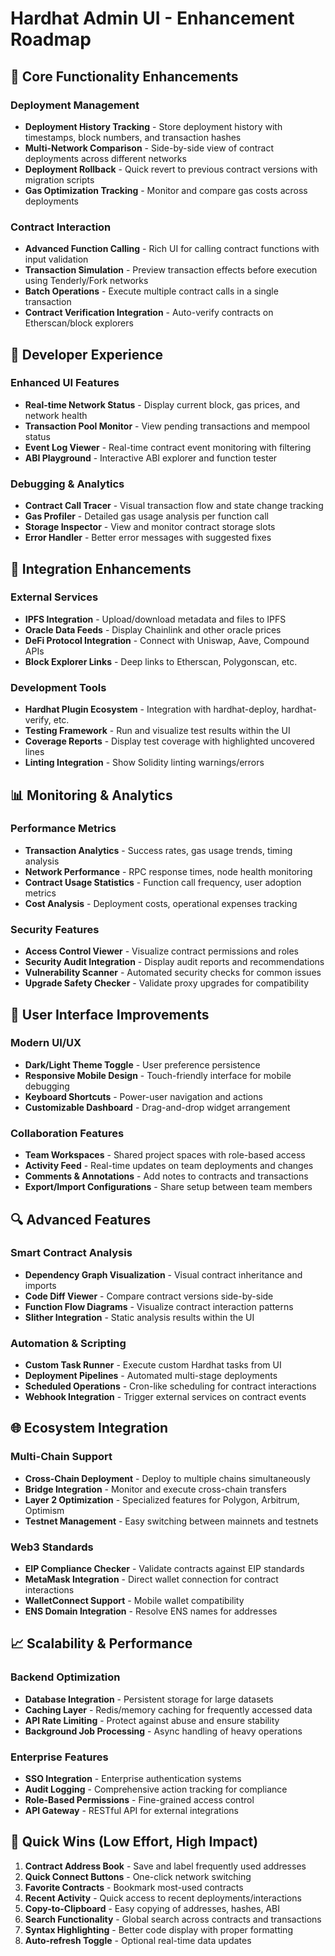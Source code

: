 # Hardhat Admin UI - Enhancement Roadmap

## 🚀 **Core Functionality Enhancements**

### **Deployment Management**
- **Deployment History Tracking** - Store deployment history with timestamps, block numbers, and transaction hashes
- **Multi-Network Comparison** - Side-by-side view of contract deployments across different networks
- **Deployment Rollback** - Quick revert to previous contract versions with migration scripts
- **Gas Optimization Tracking** - Monitor and compare gas costs across deployments

### **Contract Interaction**
- **Advanced Function Calling** - Rich UI for calling contract functions with input validation
- **Transaction Simulation** - Preview transaction effects before execution using Tenderly/Fork networks
- **Batch Operations** - Execute multiple contract calls in a single transaction
- **Contract Verification Integration** - Auto-verify contracts on Etherscan/block explorers

## 🔧 **Developer Experience**

### **Enhanced UI Features**
- **Real-time Network Status** - Display current block, gas prices, and network health
- **Transaction Pool Monitor** - View pending transactions and mempool status
- **Event Log Viewer** - Real-time contract event monitoring with filtering
- **ABI Playground** - Interactive ABI explorer and function tester

### **Debugging & Analytics**
- **Contract Call Tracer** - Visual transaction flow and state change tracking
- **Gas Profiler** - Detailed gas usage analysis per function call
- **Storage Inspector** - View and monitor contract storage slots
- **Error Handler** - Better error messages with suggested fixes

## 🔌 **Integration Enhancements**

### **External Services**
- **IPFS Integration** - Upload/download metadata and files to IPFS
- **Oracle Data Feeds** - Display Chainlink and other oracle prices
- **DeFi Protocol Integration** - Connect with Uniswap, Aave, Compound APIs
- **Block Explorer Links** - Deep links to Etherscan, Polygonscan, etc.

### **Development Tools**
- **Hardhat Plugin Ecosystem** - Integration with hardhat-deploy, hardhat-verify, etc.
- **Testing Framework** - Run and visualize test results within the UI
- **Coverage Reports** - Display test coverage with highlighted uncovered lines
- **Linting Integration** - Show Solidity linting warnings/errors

## 📊 **Monitoring & Analytics**

### **Performance Metrics**
- **Transaction Analytics** - Success rates, gas usage trends, timing analysis
- **Network Performance** - RPC response times, node health monitoring
- **Contract Usage Statistics** - Function call frequency, user adoption metrics
- **Cost Analysis** - Deployment costs, operational expenses tracking

### **Security Features**
- **Access Control Viewer** - Visualize contract permissions and roles
- **Security Audit Integration** - Display audit reports and recommendations
- **Vulnerability Scanner** - Automated security checks for common issues
- **Upgrade Safety Checker** - Validate proxy upgrades for compatibility

## 🎨 **User Interface Improvements**

### **Modern UI/UX**
- **Dark/Light Theme Toggle** - User preference persistence
- **Responsive Mobile Design** - Touch-friendly interface for mobile debugging
- **Keyboard Shortcuts** - Power-user navigation and actions
- **Customizable Dashboard** - Drag-and-drop widget arrangement

### **Collaboration Features**
- **Team Workspaces** - Shared project spaces with role-based access
- **Activity Feed** - Real-time updates on team deployments and changes
- **Comments & Annotations** - Add notes to contracts and transactions
- **Export/Import Configurations** - Share setup between team members

## 🔍 **Advanced Features**

### **Smart Contract Analysis**
- **Dependency Graph Visualization** - Visual contract inheritance and imports
- **Code Diff Viewer** - Compare contract versions side-by-side
- **Function Flow Diagrams** - Visualize contract interaction patterns
- **Slither Integration** - Static analysis results within the UI

### **Automation & Scripting**
- **Custom Task Runner** - Execute custom Hardhat tasks from UI
- **Deployment Pipelines** - Automated multi-stage deployments
- **Scheduled Operations** - Cron-like scheduling for contract interactions
- **Webhook Integration** - Trigger external services on contract events

## 🌐 **Ecosystem Integration**

### **Multi-Chain Support**
- **Cross-Chain Deployment** - Deploy to multiple chains simultaneously
- **Bridge Integration** - Monitor and execute cross-chain transfers
- **Layer 2 Optimization** - Specialized features for Polygon, Arbitrum, Optimism
- **Testnet Management** - Easy switching between mainnets and testnets

### **Web3 Standards**
- **EIP Compliance Checker** - Validate contracts against EIP standards
- **MetaMask Integration** - Direct wallet connection for contract interactions
- **WalletConnect Support** - Mobile wallet compatibility
- **ENS Domain Integration** - Resolve ENS names for addresses

## 📈 **Scalability & Performance**

### **Backend Optimization**
- **Database Integration** - Persistent storage for large datasets
- **Caching Layer** - Redis/memory caching for frequently accessed data
- **API Rate Limiting** - Protect against abuse and ensure stability
- **Background Job Processing** - Async handling of heavy operations

### **Enterprise Features**
- **SSO Integration** - Enterprise authentication systems
- **Audit Logging** - Comprehensive action tracking for compliance
- **Role-Based Permissions** - Fine-grained access control
- **API Gateway** - RESTful API for external integrations

## 🎯 **Quick Wins (Low Effort, High Impact)**

1. **Contract Address Book** - Save and label frequently used addresses
2. **Quick Connect Buttons** - One-click network switching
3. **Favorite Contracts** - Bookmark most-used contracts
4. **Recent Activity** - Quick access to recent deployments/interactions
5. **Copy-to-Clipboard** - Easy copying of addresses, hashes, ABI
6. **Search Functionality** - Global search across contracts and transactions
7. **Syntax Highlighting** - Better code display with proper formatting
8. **Auto-refresh Toggle** - Optional real-time data updates